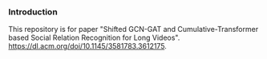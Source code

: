 ### Introduction
This repository is for paper "Shifted GCN-GAT and Cumulative-Transformer based Social Relation Recognition for Long Videos". https://dl.acm.org/doi/10.1145/3581783.3612175.
